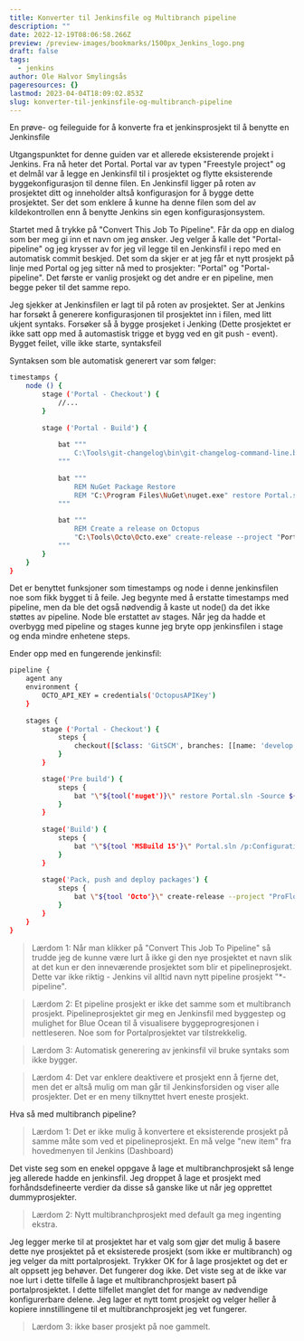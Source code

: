 ```yaml
---
title: Konverter til Jenkinsfile og Multibranch pipeline
description: ""
date: 2022-12-19T08:06:58.266Z
preview: /preview-images/bookmarks/1500px_Jenkins_logo.png
draft: false
tags:
  - jenkins
author: Ole Halvor Smylingsås
pageresources: {}
lastmod: 2023-04-04T18:09:02.853Z
slug: konverter-til-jenkinsfile-og-multibranch-pipeline
---
```


En prøve- og feileguide for å konverte fra et jenkinsprosjekt til å benytte en Jenkinsfile
<!--more-->

Utgangspunktet for denne guiden var et allerede eksisterende projekt i Jenkins. Fra nå heter det Portal. Portal var av typen "Freestyle project" og et delmål var å legge en Jenkinsfil til i prosjektet og flytte eksisterende byggekonfigurasjon til denne filen. En Jenkinsfil ligger på roten av prosjektet ditt og inneholder altså konfigurasjon for å bygge dette prosjektet. Ser det som enklere å kunne ha denne filen som del av kildekontrollen enn å benytte Jenkins sin egen konfigurasjonsystem.

Startet med å trykke på "Convert This Job To Pipeline". Får da opp en dialog som ber meg gi inn et navn om jeg ønsker. Jeg velger å kalle det "Portal-pipeline" og jeg krysser av for jeg vil legge til en Jenkinsfil i repo med en automatisk commit beskjed. Det som da skjer er at jeg får et nytt prosjekt på linje med Portal og jeg sitter nå med to prosjekter: "Portal" og "Portal-pipeline". Det første er vanlig prosjekt og det andre er en pipeline, men begge peker til det samme repo.

Jeg sjekker at Jenkinsfilen er lagt til på roten av prosjektet. Ser at Jenkins har forsøkt å generere konfigurasjonen til prosjektet inn i filen, med litt ukjent syntaks. Forsøker så å bygge prosjeket i Jenking (Dette prosjektet er ikke satt opp med å automastisk trigge et bygg ved en git push - event). Bygget feilet, ville ikke starte, syntaksfeil

Syntaksen som ble automatisk generert var som følger:

```bash
timestamps {
    node () {
        stage ('Portal - Checkout') {
 	        //...
	    }
 
        stage ('Portal - Build') {
        
            bat """ 
                C:\Tools\git-changelog\bin\git-changelog-command-line.bat -t C:\Tools\git-changelog\bin\template.mustache -fr Prod -tr develop -r .\ -js https://url.to.local.jira.com -jpw SOMEKEY -ju cruisec -of changelog.txt 
            """
            
            bat """ 
                REM NuGet Package Restore
                REM "C:\Program Files\NuGet\nuget.exe" restore Portal.sln -Source \\buildserver\NuGet 
            """
            
            bat """ 
                REM Create a release on Octopus
                "C:\Tools\Octo\Octo.exe" create-release --project "Portal" --server https://deploy.to.server.com/ --apiKey SOMEKEY --releaseNotes "Jenkins build=%BUILD_NUMBER% Commit=%GIT_COMMIT% Branch=%GIT_BRANCH% Url=%GIT_URL% %Changelog%" --deployTo=Dev --progress 
            """ 
        }
    }
}
```

Det er benyttet funksjoner som timestamps og node i denne jenkinsfilen noe som fikk bygget ti å feile. Jeg begynte med å erstatte timestamps med pipeline, men da ble det også nødvendig å kaste ut node() da det ikke støttes av pipeline. Node ble erstattet av stages. Når jeg da hadde et overbygg med pipeline og stages kunne jeg bryte opp jenkinsfilen i stage og enda mindre enhetene steps.

Ender opp med en fungerende jenkinsfil:

```bash
pipeline {
    agent any
	environment {
		OCTO_API_KEY = credentials('OctopusAPIKey')
    }
	
	stages {
		stage ('Portal - Checkout') {
			steps {
				checkout([$class: 'GitSCM', branches: [[name: 'develop']], doGenerateSubmoduleConfigurations: false, extensions: [], submoduleCfg: [], userRemoteConfigs: [[credentialsId: 'an-unique-id', url: 'https://url.to.git/proflow.git']]]) 
			} 			
		}

		stage('Pre build') { 
			steps {
				bat "\"${tool('nuget')}\" restore Portal.sln -Source ${NUGET_RESTORE_URL} -PackagesDirectory packages"
			}
		}
		
		stage('Build') { 
			steps { 
				bat "\"${tool 'MSBuild 15'}\" Portal.sln /p:Configuration=Release /t:Clean;Rebuild /p:RunOctoPack=true /p:OctoPackPublishPackageToHttp=${OCTO_PUBLISH_URL} /p:OctoPackPublishApiKey=${OCTO_API_KEY}"
			}
		}
				
		stage('Pack, push and deploy packages') {
			steps {
				bat \"${tool 'Octo'}\" create-release --project "ProFlow (portal)" --server=${OCTO_SERVER_URL} --apiKey=${OCTO_API_KEY} --releaseNotes "Jenkins build=%BUILD_NUMBER% Commit=%GIT_COMMIT% Branch=%GIT_BRANCH% Url=%GIT_URL% %Changelog%" --progress --deployto=Dev	
			}			
		}
	}
}
```

> Lærdom 1: Når man klikker på "Convert This Job To Pipeline" så trudde jeg de kunne være lurt å ikke gi den nye prosjektet et navn slik at det kun er den inneværende prosjektet som blir et pipelineprosjekt. Dette var ikke riktig - Jenkins vil alltid navn nytt pipeline prosjekt "*-pipeline". 

> Lærdom 2: Et pipeline prosjekt er ikke det samme som et multibranch prosjekt. Pipelineprosjektet gir meg en Jenkinsfil med byggestep og mulighet for Blue Ocean til å visualisere byggeprogresjonen i nettleseren. Noe som for Portalprosjektet var tilstrekkelig.

> Lærdom 3: Automatisk generering av jenkinsfil vil bruke syntaks som ikke bygger.

> Lærdom 4: Det var enklere deaktivere et prosjekt enn å fjerne det, men det er altså mulig om man går til Jenkinsforsiden og viser alle prosjekter. Det er en meny tilknyttet hvert eneste prosjekt.

Hva så med multibranch pipeline?

> Lærdom 1: Det er ikke mulig å konvertere et eksisterende prosjekt på samme måte som ved et pipelineprosjekt. En må velge "new item" fra hovedmenyen til Jenkins (Dashboard)

Det viste seg som en enekel oppgave å lage et multibranchprosjekt så lenge jeg allerede hadde en jenkinsfil. Jeg droppet å lage et prosjekt med forhåndsdefineerte verdier da disse så ganske like ut når jeg opprettet dummyprosjekter.

> Lærdom 2: Nytt multibranchprosjekt med default ga meg ingenting ekstra.

Jeg legger merke til at prosjektet har et valg som gjør det mulig å basere dette nye prosjektet på et eksisterede prosjekt (som ikke er multibranch) og jeg velger da mitt portalprosjekt. Trykker OK for å lage prosjektet og det er alt oppsett jeg behøver. Det fungerer dog ikke. Det viste seg at de ikke var noe lurt i dette tilfelle å lage et multibranchprosjekt basert på portalprosjektet. I dette tilfellet manglet det for mange av nødvendige konfigurerbare delene. Jeg lager et nytt tomt prosjekt og velger heller å kopiere innstillingene til et multibranchprosjekt jeg vet fungerer. 

> Lærdom 3: ikke baser prosjekt på noe gammelt.


